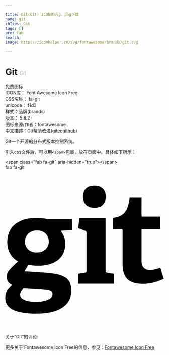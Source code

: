 ```yaml
---

title: Git(Git) ICON转svg、png下载
name: git
zhTips: Git
tags: []
pre: fab
search: 
image: https://iconhelper.cn/svg/fontawesome/brands/git.svg

---
```


# Git  <small style="font-size: 60%;font-weight: 100">Git</small>


<div class="detail-page">
<p>
<span><span class="badge-success badge">免费图标</span> </span>
<br/>
<span>
ICON库：
<span class="badge-secondary badge">Font Awesome Icon Free</span> 
</span>
<br/>
<span>
CSS名称：
<span class="badge-secondary badge">fa-git</span> 
</span>
<br/>
<span>
unicode：
<span class="badge-secondary badge">f1d3</span> 
<copy-btn content='f1d3' btn-title=""></copy-btn>
<copy-btn :content='String.fromCodePoint(parseInt("f1d3", 16))' btn-title="复制U"></copy-btn>
</span><br/><span>样式：<span class="badge-light badge">品牌(brands)</span></span>
<br/>
<span>
版本：
<span class="badge-secondary badge">5.8.2</span> 
</span>
<br/>
<span>图标来源/作者：<span class="badge-light badge">fontawesome</span></span> 
<br/>
<span class="zh-detail">中文描述：<span class="badge-primary badge">Git</span><span class="help-link"><span>帮助改进</span>(<a href="https://gitee.com/liuwave/icon-helper/edit/master/json/fontawesome/brands/git.json" target="_blank" rel="noopener noreferrer">gitee</a><a href="https://github.com/liuwave/icon-helper/edit/master/json/fontawesome/brands/git.json" target="_blank" rel="noopener noreferrer">github</a></span>)</span><br/>
</p>
</div><div class="description description alert alert-light">Git一个开源的分布式版本控制系统。</div>
<div class="alert alert-dark">
  <i class="fab fa-git fa-xs"></i>
  <i class="fab fa-git fa-sm"></i>
  <i class="fab fa-git fa-lg"></i>
  <i class="fab fa-git fa-2x"></i>
  <i class="fab fa-git fa-3x"></i>
  <i class="fab fa-git fa-5x"></i>
  <i class="fab fa-git fa-7x"></i>
</div>
<div>
  <p>引入css文件后，可以用<code>&lt;span&gt;</code>包裹，放在页面中。具体如下所示：    
  </p>
  <div class="alert alert-primary" style="font-size: 14px">
    &lt;span class="fab fa-git" aria-hidden="true"&gt;&lt;/span&gt;
    <copy-btn content='<span class="fab fa-git" aria-hidden="true"></span>'></copy-btn>
  </div>
  <div class="alert alert-secondary">
    <i class="fab fa-git"
    style="font-size: 24px"
    aria-hidden="true"></i> fab fa-git
    <copy-btn content="fab fa-git" btn-title="复制图标名称"></copy-btn>
  </div>
</div>
<div id="svg" class="svg-wrap">
<svg xmlns="http://www.w3.org/2000/svg" viewBox="0 0 512 512"><path d="M216.29 158.39H137C97 147.9 6.51 150.63 6.51 233.18c0 30.09 15 51.23 35 61-25.1 23-37 33.85-37 49.21 0 11 4.47 21.14 17.89 26.81C8.13 383.61 0 393.35 0 411.65c0 32.11 28.05 50.82 101.63 50.82 70.75 0 111.79-26.42 111.79-73.18 0-58.66-45.16-56.5-151.63-63l13.43-21.55c27.27 7.58 118.7 10 118.7-67.89 0-18.7-7.73-31.71-15-41.07l37.41-2.84zm-63.42 241.9c0 32.06-104.89 32.1-104.89 2.43 0-8.14 5.27-15 10.57-21.54 77.71 5.3 94.32 3.37 94.32 19.11zm-50.81-134.58c-52.8 0-50.46-71.16 1.2-71.16 49.54 0 50.82 71.16-1.2 71.16zm133.3 100.51v-32.1c26.75-3.66 27.24-2 27.24-11V203.61c0-8.5-2.05-7.38-27.24-16.26l4.47-32.92H324v168.71c0 6.51.4 7.32 6.51 8.14l20.73 2.84v32.1zm52.45-244.31c-23.17 0-36.59-13.43-36.59-36.61s13.42-35.77 36.59-35.77c23.58 0 37 12.62 37 35.77s-13.42 36.61-37 36.61zM512 350.46c-17.49 8.53-43.1 16.26-66.28 16.26-48.38 0-66.67-19.5-66.67-65.46V194.75c0-5.42 1.05-4.06-31.71-4.06V154.5c35.78-4.07 50-22 54.47-66.27h38.63c0 65.83-1.34 61.81 3.26 61.81H501v40.65h-60.56v97.15c0 6.92-4.92 51.41 60.57 26.84z"/></svg>
</div>
<detail full-name='fa-git'></detail>
<div>
<p>关于“Git”的评论:</p>
</div>
<Vssue title="关于“Git”的评论" ></Vssue>    
<div><p>更多关于  Fontawesome Icon Free的信息，参见：<a target="_blank" href="https://iconhelper.cn/fontawesome.html">Fontawesome Icon Free</a>
</p></div>
